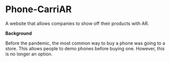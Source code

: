 # Phone-CarriAR

A website that allows companies to show off their products with AR.

**Background**

Before the pandemic, the most common way to buy a phone was going to a store. This allows people to demo phones before buying one. However, this is no longer an option. 